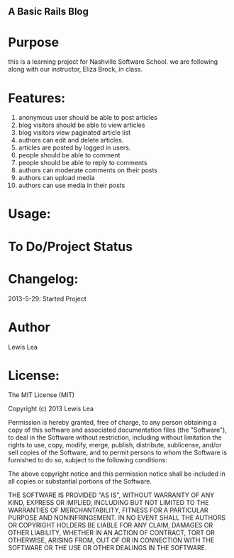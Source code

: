 A Basic Rails Blog
-------------------

Purpose
========


this is a learning project for Nashville Software School.  we are following along with our instructor, Eliza Brock, in class.

Features:
==========

1. anonymous user should be able to post articles
2. blog visitors should be able to view articles
3. blog visitors view paginated article list
4. authors can edit and delete articles.
5. articles are posted by logged in users.
6. people should be able to comment
7. people should be able to reply to comments
8. authors can moderate comments on their posts
9. authors can upload media
10. authors can use media in their posts


Usage:
=======



To Do/Project Status
====================



Changelog:
==========

2013-5-29: Started Project

Author
=======

Lewis Lea

License:
=========

The MIT License (MIT)

Copyright (c) 2013 Lewis Lea

Permission is hereby granted, free of charge, to any person obtaining a copy
of this software and associated documentation files (the "Software"), to deal
in the Software without restriction, including without limitation the rights
to use, copy, modify, merge, publish, distribute, sublicense, and/or sell
copies of the Software, and to permit persons to whom the Software is
furnished to do so, subject to the following conditions:

The above copyright notice and this permission notice shall be included in
all copies or substantial portions of the Software.

THE SOFTWARE IS PROVIDED "AS IS", WITHOUT WARRANTY OF ANY KIND, EXPRESS OR
IMPLIED, INCLUDING BUT NOT LIMITED TO THE WARRANTIES OF MERCHANTABILITY,
FITNESS FOR A PARTICULAR PURPOSE AND NONINFRINGEMENT. IN NO EVENT SHALL THE
AUTHORS OR COPYRIGHT HOLDERS BE LIABLE FOR ANY CLAIM, DAMAGES OR OTHER
LIABILITY, WHETHER IN AN ACTION OF CONTRACT, TORT OR OTHERWISE, ARISING FROM,
OUT OF OR IN CONNECTION WITH THE SOFTWARE OR THE USE OR OTHER DEALINGS IN
THE SOFTWARE.


